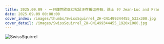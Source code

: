 ```yaml
---
title: 2025.09.09 - 一只雌性欧亚红松鼠正在搬运苔藓，瑞士 (© Jean-Luc and Francoise Ziegler/Minden Pictures)
date: 2025.09.09 00:00:00
cover_index: /images/thumbs/SwissSquirrel_ZH-CN1499344455_533x300.jpg
cover_detail: /images/SwissSquirrel_ZH-CN1499344455_1920x1080.jpg
---
```


![SwissSquirrel](/images/SwissSquirrel_ZH-CN1499344455_1920x1080.jpg)
